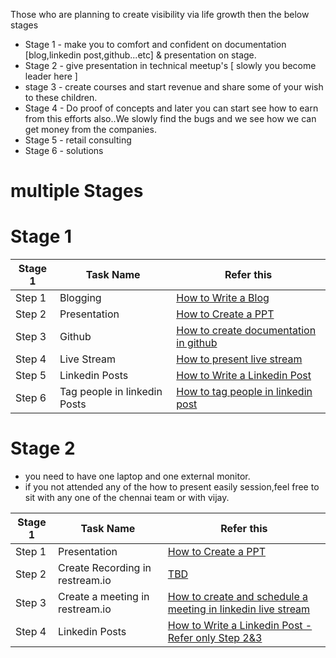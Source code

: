 Those who are planning to create visibility via life growth then the below stages 


- Stage 1 - make you to comfort and confident on documentation [blog,linkedin post,github...etc] & presentation on stage.
- Stage 2 - give presentation in technical meetup's [ slowly you become leader here ]
- stage 3 - create courses and start revenue and share some of your wish to these children.
- Stage 4 - Do proof of concepts and later you can start see how to earn from this efforts also..We slowly find the bugs and we see how we can get money from the companies.
- Stage 5 - retail consulting
- Stage 6 - solutions


# multiple Stages

# Stage 1

| **Stage 1** 	| Task Name						| Refer this 						| 
| ------- 		| --------------------------	| --------------------------------- |
| Step 1  		| Blogging						|  [How to Write a Blog ](blog.md)  |
| Step 2  		| Presentation					|  [How to Create a PPT ](ppt.md)  	|
| Step 3  		| Github						|  [How to create documentation in github ](github.md)  |
| Step 4  		| Live Stream					|  [How to present live stream ](livestream.md)  	|
| Step 5  		| Linkedin Posts				|  [How to Write a Linkedin Post ](linkedin-post.md)  |
| Step 6  		| Tag people in linkedin Posts 	|  [How to tag people in linkedin post](blog.md)  	|


# Stage 2

- you need to have one laptop and one external monitor.
- if you not attended any of the how to present easily session,feel free to sit with any one of the chennai team or with vijay.

| **Stage 1** 	| Task Name							| Refer this 						| 
| ------- 		| --------------------------		| --------------------------------- |
| Step 1  		| Presentation						|  [How to Create a PPT ](ppt.md)  	|
| Step 2  		| Create Recording in restream.io	|  [TBD ](livestream.md)  |
| Step 3  		| Create a meeting in restream.io	|  [How to create and schedule a meeting in linkedin live stream ](livestream.md)  	|
| Step 4  		| Linkedin Posts					|  [How to Write a Linkedin Post - Refer only Step 2&3 ](blog.md)  |



